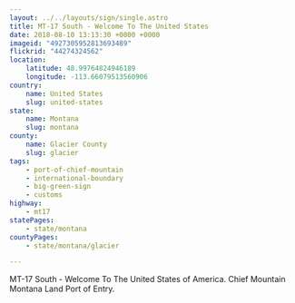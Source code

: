 ```yaml
---
layout: ../../layouts/sign/single.astro
title: MT-17 South - Welcome To The United States
date: 2018-08-10 13:13:30 +0000 +0000
imageid: "4927305952813693489"
flickrid: "44274324562"
location:
    latitude: 48.99764824946189
    longitude: -113.66079513560906
country:
    name: United States
    slug: united-states
state:
    name: Montana
    slug: montana
county:
    name: Glacier County
    slug: glacier
tags:
    - port-of-chief-mountain
    - international-boundary
    - big-green-sign
    - customs
highway:
    - mt17
statePages:
    - state/montana
countyPages:
    - state/montana/glacier

---
```

MT-17 South - Welcome To The United States of America.  Chief Mountain Montana Land Port of Entry.